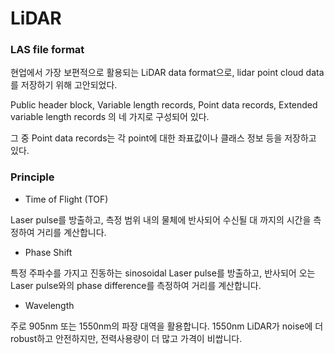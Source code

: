 # LiDAR

### LAS file format

현업에서 가장 보편적으로 활용되는 LiDAR data format으로, lidar point cloud data를 저장하기 위해 고안되었다.

Public header block, Variable length records, Point data records, Extended variable length records 의 네 가지로 구성되어 있다.

그 중 Point data records는 각 point에 대한 좌표값이나 클래스 정보 등을 저장하고 있다. 


### Principle

- Time of Flight (TOF)

Laser pulse를 방출하고, 측정 범위 내의 물체에 반사되어 수신될 대 까지의 시간을 측정하여 거리를 계산합니다.

- Phase Shift

특정 주파수를 가지고 진동하는 sinosoidal Laser pulse를 방출하고, 반사되어 오는 Laser pulse와의 phase difference를 측정하여 거리를 계산합니다.

- Wavelength

주로 905nm 또는 1550nm의 파장 대역을 활용합니다. 1550nm LiDAR가 noise에 더 robust하고 안전하지만, 전력사용량이 더 많고 가격이 비쌉니다.



